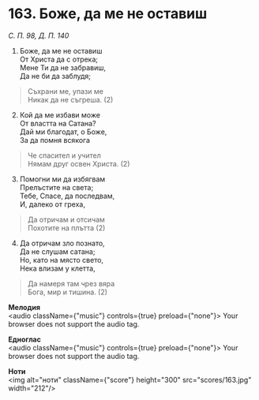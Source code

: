 # 163. Боже, да ме не оставиш  

*С. П. 98, Д. П. 140*  

1. Боже, да ме не оставиш  
От Христа да с отрека;  
Мене Ти да не забравиш,  
Да не би да заблудя;  

> Съхрани ме, упази ме  
> Никак да не съгреша. (2)  

2. Кой да ме избави може  
От властта на Сатана?  
Дай ми благодат, о Боже,  
За да помня всякога  

> Че спасител и учител  
> Нямам друг освен Христа. (2)  

3. Помогни ми да избягвам  
Прелъстите на света;  
Тебе, Спасе, да последвам,  
И, далеко от греха,  

> Да отричам и отсичам  
> Похотите на плътта (2)  

4. Да отричам зло познато,  
Да не слушам сатана;  
Но, като на място свето,  
Нека влизам у клетта,  

> Да намеря там чрез вяра  
> Бога, мир и тишина. (2)  

__Мелодия__  
<audio className={"music"} controls={true} preload={"none"}><source src="mp3/163.mp3" type="audio/mpeg"/>
Your browser does not support the audio tag.
</audio>  

__Едноглас__  
<audio className={"music"} controls={true} preload={"none"}><source src="transp/163.mp3" type="audio/mpeg"/>
Your browser does not support the audio tag.
</audio>  

__Ноти__  
<img alt="ноти" className={"score"} height="300" src="scores/163.jpg" width="212"/>
